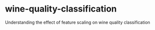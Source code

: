 # wine-quality-classification
 Understanding the effect of feature scaling on wine quality classification
